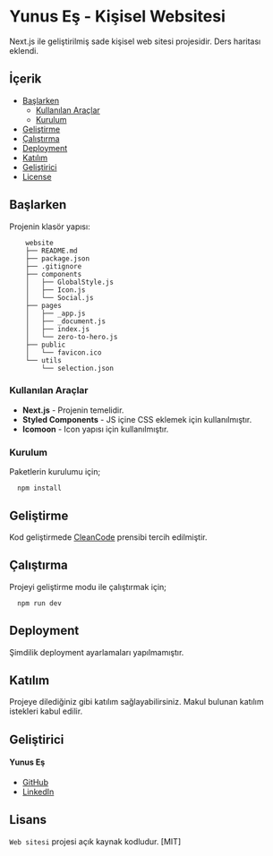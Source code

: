 # Yunus Eş - Kişisel Websitesi

Next.js ile geliştirilmiş sade kişisel web sitesi projesidir.
Ders haritası eklendi.

## İçerik

- [Başlarken](#getting-started)
  - [Kullanılan Araçlar](#tools)
  - [Kurulum](#installation)
- [Geliştirme](#development)
- [Çalıştırma](#running-the-app)
- [Deployment](#deployment)
- [Katılım](#contributing)
- [Geliştirici](#author)
- [License](#license)

## Başlarken

Projenin klasör yapısı:

```
	website
	├── README.md
	├── package.json
	├── .gitignore
	├── components
	│	├── GlobalStyle.js
	│	├── Icon.js
	│	└── Social.js
	├── pages
	│	├── _app.js
	│	├── _document.js
	│	├── index.js
	│	└── zero-to-hero.js
	├── public
	│	└── favicon.ico
	└── utils
		└── selection.json
```

### Kullanılan Araçlar

- **Next.js** - Projenin temelidir.
- **Styled Components** - JS içine CSS eklemek için kullanılmıştır.
- **Icomoon** - Icon yapısı için kullanılmıştır.

### Kurulum

Paketlerin kurulumu için;

```
  npm install
```

## Geliştirme

Kod geliştirmede [CleanCode] prensibi tercih edilmiştir.

## Çalıştırma

Projeyi geliştirme modu ile çalıştırmak için;

```
  npm run dev
```

## Deployment

Şimdilik deployment ayarlamaları yapılmamıştır.

## Katılım

Projeye dilediğiniz gibi katılım sağlayabilirsiniz. Makul bulunan katılım istekleri kabul edilir.

## Geliştirici

#### Yunus Eş

- [GitHub]
- [LinkedIn]

## Lisans

`Web sitesi` projesi açık kaynak kodludur. [MIT]

[//]: # "HyperLinks"
[cleancode]: https://github.com/ryanmcdermott/clean-code-javascript
[github]: https://github.com/codesignist
[linkedin]: https://www.linkedin.com/in/codesignist
